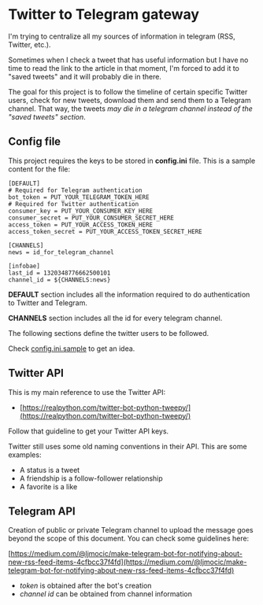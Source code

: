 # Twitter to Telegram gateway

I'm trying to centralize all my sources of information in telegram (RSS, Twitter, etc.).

Sometimes when I check a tweet that has useful information but I have no time to read the link to the article in that moment, I'm forced to add it to "saved tweets" and it will probably die in there.

The goal for this project is to follow the timeline of certain specific Twitter users, check for new tweets, download them and send them to a Telegram channel. That way, the tweets *may die in a telegram channel instead of the "saved tweets" section*.

## Config file

This project requires the keys to be stored in **config.ini** file. This is a sample content for the file:

```console
[DEFAULT]
# Required for Telegram authentication
bot_token = PUT_YOUR_TELEGRAM_TOKEN_HERE
# Required for Twitter authentication
consumer_key = PUT_YOUR_CONSUMER_KEY_HERE
consumer_secret = PUT_YOUR_CONSUMER_SECRET_HERE
access_token = PUT_YOUR_ACCESS_TOKEN_HERE
access_token_secret = PUT_YOUR_ACCESS_TOKEN_SECRET_HERE

[CHANNELS]
news = id_for_telegram_channel

[infobae]
last_id = 1320348776662500101
channel_id = ${CHANNELS:news}
```

**DEFAULT** section includes all the information required to do authentication to Twitter and Telegram.

**CHANNELS** section includes all the id for every telegram channel.

The following sections define the twitter users to be followed.

Check [config.ini.sample](config.ini.sample) to get an idea.

## Twitter API

This is my main reference to use the Twitter API:

- [https://realpython.com/twitter-bot-python-tweepy/](https://realpython.com/twitter-bot-python-tweepy/)

Follow that guideline to get your Twitter API keys.

Twitter still uses some old naming conventions in their API. This are some examples:

- A status is a tweet
- A friendship is a follow-follower relationship
- A favorite is a like

## Telegram API

Creation of public or private Telegram channel to upload the message goes beyond the scope of this document. You can check some guidelines here:

[https://medium.com/@ljmocic/make-telegram-bot-for-notifying-about-new-rss-feed-items-4cfbcc37f4fd](https://medium.com/@ljmocic/make-telegram-bot-for-notifying-about-new-rss-feed-items-4cfbcc37f4fd)

- *token* is obtained after the bot's creation
- *channel id* can be obtained from channel information

